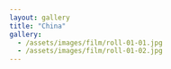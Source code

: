 ```yaml
---
layout: gallery
title: "China"
gallery:
  - /assets/images/film/roll-01-01.jpg
  - /assets/images/film/roll-01-02.jpg
---
```

